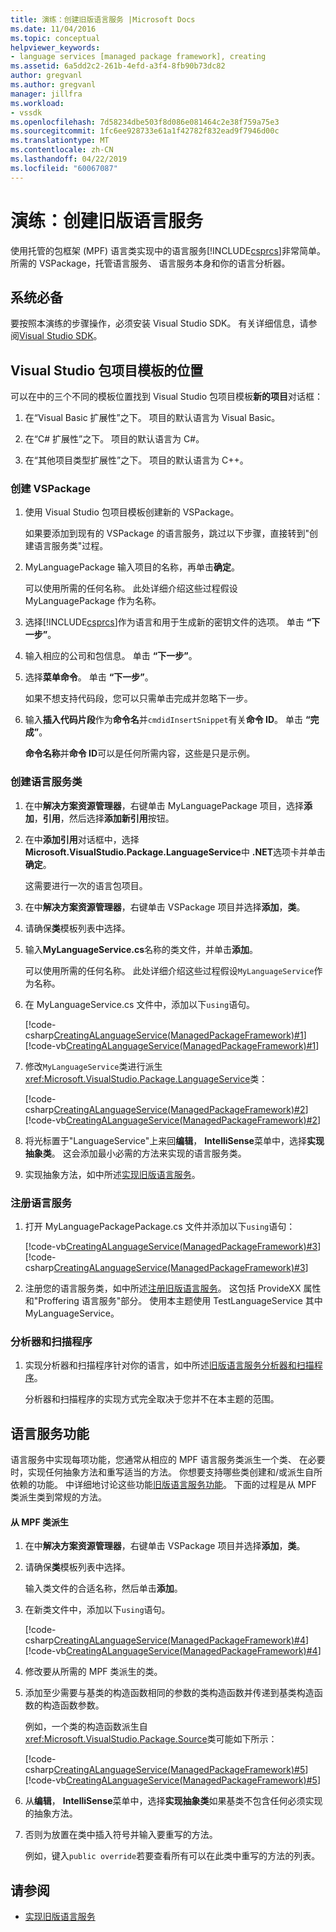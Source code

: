 ```yaml
---
title: 演练：创建旧版语言服务 |Microsoft Docs
ms.date: 11/04/2016
ms.topic: conceptual
helpviewer_keywords:
- language services [managed package framework], creating
ms.assetid: 6a5dd2c2-261b-4efd-a3f4-8fb90b73dc82
author: gregvanl
ms.author: gregvanl
manager: jillfra
ms.workload:
- vssdk
ms.openlocfilehash: 7d58234dbe503f8d086e081464c2e38f759a75e3
ms.sourcegitcommit: 1fc6ee928733e61a1f42782f832ead9f7946d00c
ms.translationtype: MT
ms.contentlocale: zh-CN
ms.lasthandoff: 04/22/2019
ms.locfileid: "60067087"
---
```

# <a name="walkthrough-creating-a-legacy-language-service"></a>演练：创建旧版语言服务
使用托管的包框架 (MPF) 语言类实现中的语言服务[!INCLUDE[csprcs](../../data-tools/includes/csprcs_md.md)]非常简单。 所需的 VSPackage，托管语言服务、 语言服务本身和你的语言分析器。

## <a name="prerequisites"></a>系统必备
 要按照本演练的步骤操作，必须安装 Visual Studio SDK。 有关详细信息，请参阅[Visual Studio SDK](../../extensibility/visual-studio-sdk.md)。

## <a name="locations-for-the-visual-studio-package-project-template"></a>Visual Studio 包项目模板的位置
 可以在中的三个不同的模板位置找到 Visual Studio 包项目模板**新的项目**对话框：

1. 在“Visual Basic 扩展性”之下。 项目的默认语言为 Visual Basic。

2. 在“C# 扩展性”之下。 项目的默认语言为 C#。

3. 在“其他项目类型扩展性”之下。 项目的默认语言为 C++。

### <a name="create-a-vspackage"></a>创建 VSPackage

1. 使用 Visual Studio 包项目模板创建新的 VSPackage。

    如果要添加到现有的 VSPackage 的语言服务，跳过以下步骤，直接转到"创建语言服务类"过程。

2. MyLanguagePackage 输入项目的名称，再单击**确定**。

    可以使用所需的任何名称。 此处详细介绍这些过程假设 MyLanguagePackage 作为名称。

3. 选择[!INCLUDE[csprcs](../../data-tools/includes/csprcs_md.md)]作为语言和用于生成新的密钥文件的选项。 单击 **“下一步”**。

4. 输入相应的公司和包信息。 单击 **“下一步”**。

5. 选择**菜单命令**。 单击 **“下一步”**。

    如果不想支持代码段，您可以只需单击完成并忽略下一步。

6. 输入**插入代码片段**作为**命令名**并`cmdidInsertSnippet`有关**命令 ID**。 单击 **“完成”**。

    **命令名称**并**命令 ID**可以是任何所需内容，这些是只是示例。

### <a name="create-the-language-service-class"></a>创建语言服务类

1. 在中**解决方案资源管理器**，右键单击 MyLanguagePackage 项目，选择**添加**，**引用**，然后选择**添加新引用**按钮。

2. 在中**添加引用**对话框中，选择**Microsoft.VisualStudio.Package.LanguageService**中 **.NET**选项卡并单击**确定**。

     这需要进行一次的语言包项目。

3. 在中**解决方案资源管理器**，右键单击 VSPackage 项目并选择**添加**，**类**。

4. 请确保**类**模板列表中选择。

5. 输入**MyLanguageService.cs**名称的类文件，并单击**添加**。

     可以使用所需的任何名称。 此处详细介绍这些过程假设`MyLanguageService`作为名称。

6. 在 MyLanguageService.cs 文件中，添加以下`using`语句。

     [!code-csharp[CreatingALanguageService(ManagedPackageFramework)#1](../../extensibility/internals/codesnippet/CSharp/walkthrough-creating-a-legacy-language-service_1.cs)]
     [!code-vb[CreatingALanguageService(ManagedPackageFramework)#1](../../extensibility/internals/codesnippet/VisualBasic/walkthrough-creating-a-legacy-language-service_1.vb)]

7. 修改`MyLanguageService`类进行派生<xref:Microsoft.VisualStudio.Package.LanguageService>类：

     [!code-csharp[CreatingALanguageService(ManagedPackageFramework)#2](../../extensibility/internals/codesnippet/CSharp/walkthrough-creating-a-legacy-language-service_2.cs)]
     [!code-vb[CreatingALanguageService(ManagedPackageFramework)#2](../../extensibility/internals/codesnippet/VisualBasic/walkthrough-creating-a-legacy-language-service_2.vb)]

8. 将光标置于"LanguageService"上来回**编辑**， **IntelliSense**菜单中，选择**实现抽象类**。 这会添加最小必需的方法来实现的语言服务类。

9. 实现抽象方法，如中所述[实现旧版语言服务](../../extensibility/internals/implementing-a-legacy-language-service2.md)。

### <a name="register-the-language-service"></a>注册语言服务

1. 打开 MyLanguagePackagePackage.cs 文件并添加以下`using`语句：

     [!code-vb[CreatingALanguageService(ManagedPackageFramework)#3](../../extensibility/internals/codesnippet/VisualBasic/walkthrough-creating-a-legacy-language-service_3.vb)]
     [!code-csharp[CreatingALanguageService(ManagedPackageFramework)#3](../../extensibility/internals/codesnippet/CSharp/walkthrough-creating-a-legacy-language-service_3.cs)]

2. 注册您的语言服务类，如中所述[注册旧版语言服务](../../extensibility/internals/registering-a-legacy-language-service1.md)。 这包括 ProvideXX 属性和"Proffering 语言服务"部分。 使用本主题使用 TestLanguageService 其中 MyLanguageService。

### <a name="the-parser-and-scanner"></a>分析器和扫描程序

1. 实现分析器和扫描程序针对你的语言，如中所述[旧版语言服务分析器和扫描程序](../../extensibility/internals/legacy-language-service-parser-and-scanner.md)。

     分析器和扫描程序的实现方式完全取决于您并不在本主题的范围。

## <a name="language-service-features"></a>语言服务功能
 语言服务中实现每项功能，您通常从相应的 MPF 语言服务类派生一个类、 在必要时，实现任何抽象方法和重写适当的方法。 你想要支持哪些类创建和/或派生自所依赖的功能。 中详细地讨论这些功能[旧版语言服务功能](../../extensibility/internals/legacy-language-service-features1.md)。 下面的过程是从 MPF 类派生类到常规的方法。

#### <a name="deriving-from-an-mpf-class"></a>从 MPF 类派生

1. 在中**解决方案资源管理器**，右键单击 VSPackage 项目并选择**添加**，**类**。

2. 请确保**类**模板列表中选择。

     输入类文件的合适名称，然后单击**添加**。

3. 在新类文件中，添加以下`using`语句。

     [!code-csharp[CreatingALanguageService(ManagedPackageFramework)#4](../../extensibility/internals/codesnippet/CSharp/walkthrough-creating-a-legacy-language-service_4.cs)]
     [!code-vb[CreatingALanguageService(ManagedPackageFramework)#4](../../extensibility/internals/codesnippet/VisualBasic/walkthrough-creating-a-legacy-language-service_4.vb)]

4. 修改要从所需的 MPF 类派生的类。

5. 添加至少需要与基类的构造函数相同的参数的类构造函数并传递到基类构造函数的构造函数参数。

     例如，一个类的构造函数派生自<xref:Microsoft.VisualStudio.Package.Source>类可能如下所示：

     [!code-csharp[CreatingALanguageService(ManagedPackageFramework)#5](../../extensibility/internals/codesnippet/CSharp/walkthrough-creating-a-legacy-language-service_5.cs)]
     [!code-vb[CreatingALanguageService(ManagedPackageFramework)#5](../../extensibility/internals/codesnippet/VisualBasic/walkthrough-creating-a-legacy-language-service_5.vb)]

6. 从**编辑**， **IntelliSense**菜单中，选择**实现抽象类**如果基类不包含任何必须实现的抽象方法。

7. 否则为放置在类中插入符号并输入要重写的方法。

     例如，键入`public override`若要查看所有可以在此类中重写的方法的列表。

## <a name="see-also"></a>请参阅
- [实现旧版语言服务](../../extensibility/internals/implementing-a-legacy-language-service1.md)